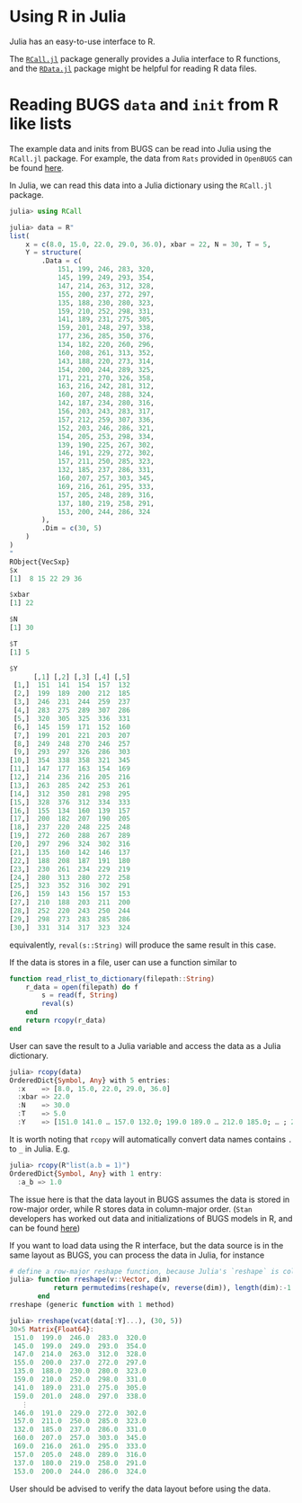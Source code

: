 # Using R in Julia
Julia has an easy-to-use interface to R. 

The [`RCall.jl`](https://github.com/JuliaInterop/RCall.jl) package generally provides a Julia interface to R functions, and 
the [`RData.jl`](https://github.com/JuliaData/RData.jl) package might be helpful for reading R data files.

# Reading BUGS `data` and `init` from R like lists
The example data and inits from BUGS can be read into Julia using the `RCall.jl` package.
For example, the data from `Rats` provided in `OpenBUGS` can be found [here](https://chjackson.github.io/openbugsdoc/Examples/Ratsdata.html).

In Julia, we can read this data into a Julia dictionary using the `RCall.jl` package.
```julia
julia> using RCall

julia> data = R"
list(
    x = c(8.0, 15.0, 22.0, 29.0, 36.0), xbar = 22, N = 30, T = 5,
    Y = structure(
        .Data = c(
            151, 199, 246, 283, 320,
            145, 199, 249, 293, 354,
            147, 214, 263, 312, 328,
            155, 200, 237, 272, 297,
            135, 188, 230, 280, 323,
            159, 210, 252, 298, 331,
            141, 189, 231, 275, 305,
            159, 201, 248, 297, 338,
            177, 236, 285, 350, 376,
            134, 182, 220, 260, 296,
            160, 208, 261, 313, 352,
            143, 188, 220, 273, 314,
            154, 200, 244, 289, 325,
            171, 221, 270, 326, 358,
            163, 216, 242, 281, 312,
            160, 207, 248, 288, 324,
            142, 187, 234, 280, 316,
            156, 203, 243, 283, 317,
            157, 212, 259, 307, 336,
            152, 203, 246, 286, 321,
            154, 205, 253, 298, 334,
            139, 190, 225, 267, 302,
            146, 191, 229, 272, 302,
            157, 211, 250, 285, 323,
            132, 185, 237, 286, 331,
            160, 207, 257, 303, 345,
            169, 216, 261, 295, 333,
            157, 205, 248, 289, 316,
            137, 180, 219, 258, 291,
            153, 200, 244, 286, 324
        ),
        .Dim = c(30, 5)
    )
)
"
RObject{VecSxp}
$x
[1]  8 15 22 29 36

$xbar
[1] 22

$N
[1] 30

$T
[1] 5

$Y
      [,1] [,2] [,3] [,4] [,5]
 [1,]  151  141  154  157  132
 [2,]  199  189  200  212  185
 [3,]  246  231  244  259  237
 [4,]  283  275  289  307  286
 [5,]  320  305  325  336  331
 [6,]  145  159  171  152  160
 [7,]  199  201  221  203  207
 [8,]  249  248  270  246  257
 [9,]  293  297  326  286  303
[10,]  354  338  358  321  345
[11,]  147  177  163  154  169
[12,]  214  236  216  205  216
[13,]  263  285  242  253  261
[14,]  312  350  281  298  295
[15,]  328  376  312  334  333
[16,]  155  134  160  139  157
[17,]  200  182  207  190  205
[18,]  237  220  248  225  248
[19,]  272  260  288  267  289
[20,]  297  296  324  302  316
[21,]  135  160  142  146  137
[22,]  188  208  187  191  180
[23,]  230  261  234  229  219
[24,]  280  313  280  272  258
[25,]  323  352  316  302  291
[26,]  159  143  156  157  153
[27,]  210  188  203  211  200
[28,]  252  220  243  250  244
[29,]  298  273  283  285  286
[30,]  331  314  317  323  324
```

equivalently, `reval(s::String)` will produce the same result in this case.

If the data is stores in a file, user can use a function similar to
```julia
function read_rlist_to_dictionary(filepath::String)
    r_data = open(filepath) do f
        s = read(f, String)
        reval(s)
    end
    return rcopy(r_data)
end
```

User can save the result to a Julia variable and access the data as a Julia dictionary.
```julia
julia> rcopy(data)
OrderedDict{Symbol, Any} with 5 entries:
  :x    => [8.0, 15.0, 22.0, 29.0, 36.0]
  :xbar => 22.0
  :N    => 30.0
  :T    => 5.0
  :Y    => [151.0 141.0 … 157.0 132.0; 199.0 189.0 … 212.0 185.0; … ; 298.0 273.0 … 285.0 286.0; 331.0 314.0 … 323.0 324.0]
```
It is worth noting that `rcopy` will automatically convert data names contains `.` to `_` in Julia. E.g.
```julia
julia> rcopy(R"list(a.b = 1)")
OrderedDict{Symbol, Any} with 1 entry:
  :a_b => 1.0
```

The issue here is that the data layout in BUGS assumes the data is stored in row-major order, while R stores data in column-major order. (`Stan` developers has worked out data and initializations of BUGS models in R, and can be found [here](https://github.com/stan-dev/example-models/tree/master/bugs_examples))

If you want to load data using the R interface, but the data source is in the same layout as BUGS, you can process the data in Julia, for instance
```julia
# define a row-major reshape function, because Julia's `reshape` is column-major
julia> function rreshape(v::Vector, dim)
           return permutedims(reshape(v, reverse(dim)), length(dim):-1:1)
       end   
rreshape (generic function with 1 method)

julia> rreshape(vcat(data[:Y]...), (30, 5))
30×5 Matrix{Float64}:
 151.0  199.0  246.0  283.0  320.0
 145.0  199.0  249.0  293.0  354.0
 147.0  214.0  263.0  312.0  328.0
 155.0  200.0  237.0  272.0  297.0
 135.0  188.0  230.0  280.0  323.0
 159.0  210.0  252.0  298.0  331.0
 141.0  189.0  231.0  275.0  305.0
 159.0  201.0  248.0  297.0  338.0
   ⋮                         
 146.0  191.0  229.0  272.0  302.0
 157.0  211.0  250.0  285.0  323.0
 132.0  185.0  237.0  286.0  331.0
 160.0  207.0  257.0  303.0  345.0
 169.0  216.0  261.0  295.0  333.0
 157.0  205.0  248.0  289.0  316.0
 137.0  180.0  219.0  258.0  291.0
 153.0  200.0  244.0  286.0  324.0
```
User should be advised to verify the data layout before using the data.